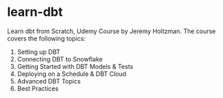 # learn-dbt
Learn dbt from Scratch, Udemy Course by Jeremy Holtzman. The course covers the following topics:

1. Setting up DBT
2. Connecting DBT to Snowflake
3. Getting Started with DBT Models & Tests
4. Deploying on a Schedule & DBT Cloud
5. Advanced DBT Topics
6. Best Practices
